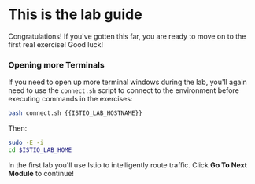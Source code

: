 # This is the lab guide
Congratulations! If you've gotten this far, you are ready to move on to the
first real exercise! Good luck!

### Opening more Terminals

If you need to open up more terminal windows during the lab, you'll again need
to use the `connect.sh` script to connect to the environment before executing
commands in the exercises:

~~~bash
bash connect.sh {{ISTIO_LAB_HOSTNAME}}
~~~

Then:

~~~bash
sudo -E -i
cd $ISTIO_LAB_HOME
~~~

In the first lab you'll use Istio to intelligently route traffic. Click **Go To
Next Module** to continue!
